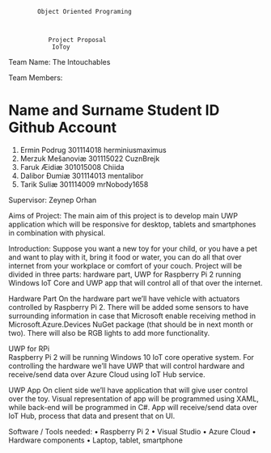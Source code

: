 			Object Oriented Programing



			   Project Proposal
				IoToy




Team Name: The Intouchables

Team Members:
#	Name and Surname	Student ID	Github Account
1.	Ermin Podrug		301114018	herminiusmaximus
2.	Merzuk Mešanoviæ	301115022	CuznBrejk
3.	Faruk Æidiæ		301015008	Chiida
4.	Dalibor Ðumiæ		301114013	mentalibor
5.	Tarik Suliæ		301114009	mrNobody1658








Supervisor: Zeynep Orhan

Aims of Project:
The main aim of this project is to develop main UWP application which will be responsive for desktop, tablets and smartphones in combination with physical. 

Introduction:
Suppose you want a new toy for your child, or you have a pet and want to play with it, bring it food or water, you can do all that over internet from your workplace or comfort of your couch. Project will be divided in three parts: hardware part, UWP for Raspberry Pi 2 running Windows IoT Core and UWP app that will control all of that over the internet.

Hardware Part
On the hardware part we’ll have vehicle with actuators controlled by Raspberry Pi 2. There will be added some sensors to have surrounding information in case that Microsoft enable receiving method in Microsoft.Azure.Devices NuGet package (that should be in next month or two). There will also be RGB lights to add more functionality.

UWP for RPi  
Raspberry Pi 2 will be running Windows 10 IoT core operative system. For controlling the hardware we’ll have UWP that will control hardware and receive/send data over Azure Cloud using IoT Hub service. 

UWP App
On client side we’ll have application that will give user control over the toy. Visual representation of app will be programmed using XAML, while back-end will be programmed in C#. App will receive/send data over IoT Hub, process that data and present that on UI.

Software / Tools needed:
•	Raspberry Pi 2
•	Visual Studio 
•	Azure Cloud
•	Hardware components 
•	Laptop, tablet, smartphone 



